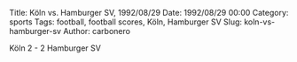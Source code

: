 Title: Köln vs. Hamburger SV, 1992/08/29
Date: 1992/08/29 00:00
Category: sports
Tags: football, football scores, Köln, Hamburger SV
Slug: koln-vs-hamburger-sv
Author: carbonero


Köln 2 - 2 Hamburger SV

